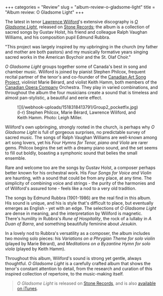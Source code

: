 +++
categories = "Review"
slug = "album-review-o-gladsome-light"
title = "Album review: O Gladsome Light"
+++

The latest in tenor [Lawrence Wiliford](/scene/people/lawrence-wiliford/)'s extensive discography is [*O Gladsome Light*](http://stonerecords.co.uk/album/o-gladsome-light/), released on [Stone Records](http://stonerecords.co.uk/album/o-gladsome-light/); the album is a collection of sacred songs by Gustav Holst, his friend and colleague Ralph Vaughan Williams, and his composition pupil Edmund Rubbra.

"This project was largely inspired by my upbringing in the church (my father and mother are both pastors) and my musically formative years singing sacred works in the American Boychoir and the St. Olaf Choir."

*O Gladsome Light* groups together some of Canada's best in song and chamber music. Wiliford is joined by pianist Stephen Philcox, frequent recital partner of the tenor's and co-founder of the [Canadian Art Song Project](/scene/companies/canadian-art-song-project/), violinist Marie Bérard, and violist Keith Hamm, both members of the [Canadian Opera Company](/scene/companies/canadian-opera-company/) Orchestra. They play in varied combinations, and throughout the album the four musicians create a sound that is timeless and almost pan-stylistic, a beautiful and eerie effect.

<figure data-type="image">
![](/webhook-uploads/1518318413791/Group2_pocketfix.jpg)
<figcaption>(l-r) Stephen Philcox, Marie Bérard, Lawrence Wiliford, and Keith Hamm. Photo: Leigh Miller.</figcaption>
</figure>

Wiliford's own upbringing, strongly rooted in the church, is perhaps why *O Gladsome Light* is full of gorgeous surprises, no predictable survey of sacred music. The songs of Ralph Vaughan Williams are well-known among art song lovers, yet his *Four Hymns for Tenor, piano and Viola* are rarer gems. Philcox begins the set with a dreamy piano sound, and the set seems to fill out boldly, boasting a symphonic sound that belies the small ensemble. 

Rare and welcome too are the songs by Gustav Holst, a composer perhaps better known for his orchestral work. His *Four Songs for Voice and Violin* are haunting, with a sound that could be from any place, at any time. The simplicity of combining voice and strings - the purity of the harmonies and of Wiliford's assured tone - feels like a nod to a very old tradition.

The songs by Edmund Rubbra (1901-1986) are the real find in this album. His sound is unique, and his is style that's difficult to place, but eventually emerges as English - yet with an edge. The selections of *O Gladsome Light* are dense in meaning, and the interpretation by Wiliford is magnetic. There's humility in Rubbra's *Rune of Hospitality*, the rock of a lullaby in *A Duan of Barra*, and something beautifully feminine about *Jesukin*. 

In a lovely nod to Rubbra's versatility as a composer, the album includes two moving solo pieces: his *Variations on a Phrygian Theme for solo violin* (played by Marie Bérard), and *Meditations on a Byzantine Hymn for solo viola* (played by Keith Hamm). 

Throughout this album, Wiliford's sound is strong yet gentle, always thoughtful. *O Gladsome Light* is a carefully crafted album that shows the tenor's constant attention to detail, from the research and curation of this inspired collection of repertoire, to the music-making itself.

>*O Gladsome Light* is released on [Stone Records](http://stonerecords.co.uk/album/o-gladsome-light/), and is also [available on iTunes](https://itunes.apple.com/us/album/o-gladsome-light-sacred-songs-hymns-meditations/id1297031643).
